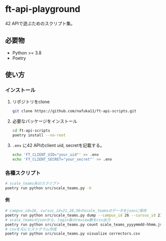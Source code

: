 # ft-api-playground

42 APIで遊ぶためのスクリプト集。

## 必要物

- Python >= 3.8
- Poetry

## 使い方

### インストール

1. リポジトリをclone
   ```bash
   git clone https://github.com/nafuka11/ft-api-scripts.git
   ```
2. 必要なパッケージをインストール
   ```bash
   cd ft-api-scripts
   poetry install --no-root
   ```
3. `.env` に42 APIのclient uid, secretを記載する。
   ```bash
   echo 'FT_CLIENT_UID="your_uid"' >> .env
   echo 'FT_CLIENT_SECRET="your_secret"' >> .env
   ```

### 各種スクリプト

```bash
# scale_teams系のスクリプト
poetry run python src/scale_teams.py -h
```

#### 例
```bash
# campus_id=26, cursus_id=21,28,50のscale_teamsのデータをjsonに保存
poetry run python src/scale_teams.py dump --campus_id 26 --cursus_id 21 28 50
# scale_teamsのjsonから、login毎のreview数をcsv出力
poetry run python src/scale_teams.py count scale_teams_yyyymmdd-hhmm.json
# csvを元にヒストグラム作成
poetry run python src/scale_teams.py visualize correctors.csv
```
